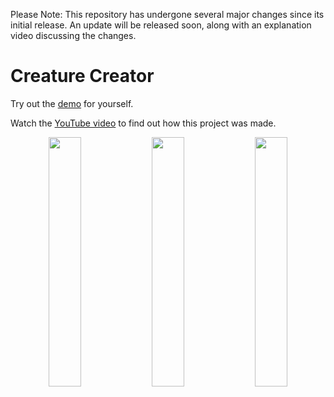 Please Note: This repository has undergone several major changes since its initial release. An update will be released soon, along with an explanation video discussing the changes.

# Creature Creator

Try out the [demo](https://bit.ly/creature-creator-demo) for yourself.

Watch the [YouTube video](https://youtu.be/Br_SQAc87s8) to find out how this project was made.

<p align="middle">
  <img src="https://img.itch.zone/aW1hZ2UvNzY4NjAzLzQzMDA0MjMucG5n/original/1fZLdQ.png" width="32%" />
  <img src="https://img.itch.zone/aW1hZ2UvNzY4NjAzLzQzMDA0MjQucG5n/original/gzAD%2B0.png" width="32%" /> 
  <img src="https://img.itch.zone/aW1hZ2UvNzY4NjAzLzQzMDA0MjUucG5n/original/yuJn7Y.png" width="32%" />
</p>
